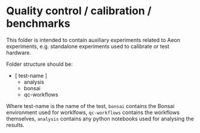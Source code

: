 # Quality control / calibration / benchmarks

This folder is intended to contain auxiliary experiments related to Aeon experiments, e.g. standalone experiments used to calibrate or test hardware.

Folder structure should be:

- [ test-name ]
  - analysis
  - bonsai
  - qc-workflows

Where test-name is the name of the test, `bonsai` contains the Bonsai environment used for worklfows, `qc-workflows` contains the workflows themselves, `analysis` contains any python notebooks used for analysing the results.